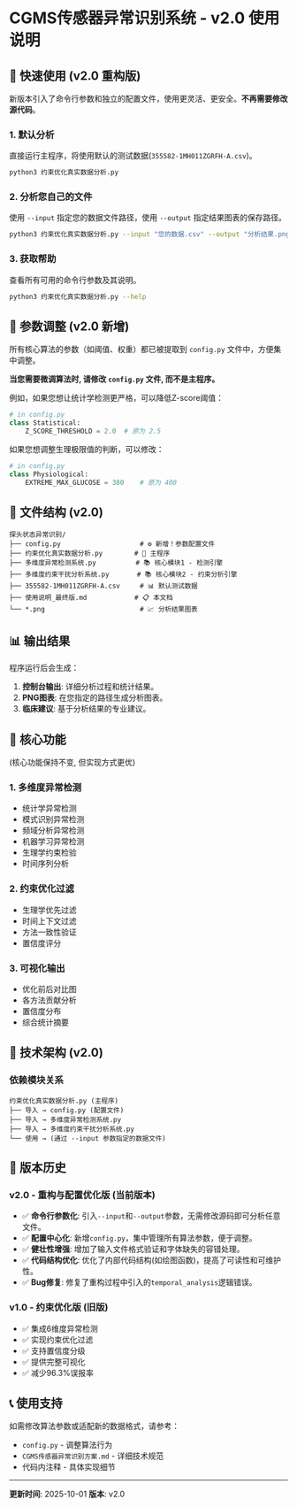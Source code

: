 # CGMS传感器异常识别系统 - v2.0 使用说明

## 🚀 快速使用 (v2.0 重构版)

新版本引入了命令行参数和独立的配置文件，使用更灵活、更安全。**不再需要修改源代码**。

### 1. 默认分析
直接运行主程序，将使用默认的测试数据(`355582-1MH011ZGRFH-A.csv`)。
```bash
python3 约束优化真实数据分析.py
```

### 2. 分析您自己的文件
使用 `--input` 指定您的数据文件路径，使用 `--output` 指定结果图表的保存路径。
```bash
python3 约束优化真实数据分析.py --input "您的数据.csv" --output "分析结果.png"
```

### 3. 获取帮助
查看所有可用的命令行参数及其说明。
```bash
python3 约束优化真实数据分析.py --help
```

## 🔧 参数调整 (v2.0 新增)

所有核心算法的参数（如阈值、权重）都已被提取到 `config.py` 文件中，方便集中调整。

**当您需要微调算法时, 请修改 `config.py` 文件, 而不是主程序。**

例如，如果您想让统计学检测更严格，可以降低Z-score阈值：
```python
# in config.py
class Statistical:
    Z_SCORE_THRESHOLD = 2.0  # 原为 2.5
```

如果您想调整生理极限值的判断，可以修改：
```python
# in config.py
class Physiological:
    EXTREME_MAX_GLUCOSE = 380    # 原为 400
```

## 📁 文件结构 (v2.0)

```
探头状态异常识别/
├── config.py                    # ⚙️ 新增！参数配置文件
├── 约束优化真实数据分析.py        # 🎯 主程序
├── 多维度异常检测系统.py          # 📚 核心模块1 - 检测引擎
├── 多维度约束干扰分析系统.py       # 📚 核心模块2 - 约束分析引擎
├── 355582-1MH011ZGRFH-A.csv     # 📊 默认测试数据
├── 使用说明_最终版.md            # 📋 本文档
└── *.png                        # 📈 分析结果图表
```

## 📊 输出结果

程序运行后会生成：
1. **控制台输出**: 详细分析过程和统计结果。
2. **PNG图表**: 在您指定的路径生成分析图表。
3. **临床建议**: 基于分析结果的专业建议。

## 🎯 核心功能

(核心功能保持不变, 但实现方式更优)

### 1. 多维度异常检测
- 统计学异常检测
- 模式识别异常检测
- 频域分析异常检测
- 机器学习异常检测
- 生理学约束检验
- 时间序列分析

### 2. 约束优化过滤
- 生理学优先过滤
- 时间上下文过滤
- 方法一致性验证
- 置信度评分

### 3. 可视化输出
- 优化前后对比图
- 各方法贡献分析
- 置信度分布
- 综合统计摘要

## 🔧 技术架构 (v2.0)

### 依赖模块关系
```
约束优化真实数据分析.py (主程序)
├── 导入 → config.py (配置文件)
├── 导入 → 多维度异常检测系统.py
├── 导入 → 多维度约束干扰分析系统.py
└── 使用 → (通过 --input 参数指定的数据文件)
```

## 🔄 版本历史

### v2.0 - 重构与配置优化版 (当前版本)
- ✅ **命令行参数化**: 引入`--input`和`--output`参数，无需修改源码即可分析任意文件。
- ✅ **配置中心化**: 新增`config.py`，集中管理所有算法参数，便于调整。
- ✅ **健壮性增强**: 增加了输入文件格式验证和字体缺失的容错处理。
- ✅ **代码结构优化**: 优化了内部代码结构(如绘图函数)，提高了可读性和可维护性。
- ✅ **Bug修复**: 修复了重构过程中引入的`temporal_analysis`逻辑错误。

### v1.0 - 约束优化版 (旧版)
- ✅ 集成6维度异常检测
- ✅ 实现约束优化过滤
- ✅ 支持置信度分级
- ✅ 提供完整可视化
- ✅ 减少96.3%误报率

## 📞 使用支持

如需修改算法参数或适配新的数据格式，请参考：
- `config.py` - 调整算法行为
- `CGMS传感器异常识别方案.md` - 详细技术规范
- 代码内注释 - 具体实现细节

---
**更新时间**: 2025-10-01
**版本**: v2.0